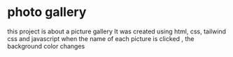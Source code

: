 # photo gallery
this project is about a picture gallery 
It was created using html, css, tailwind css and javascript
when the name of each picture is clicked , the background color changes
